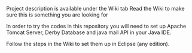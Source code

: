 Project description is available under the Wiki tab Read the Wiki to make sure this is something you are looking for

In order to try the codes in this repository you will need to set up Apache Tomcat Server, Derby Database and java mail API in your Java IDE.

Follow the steps in the Wiki to set them up in Eclipse (any edition).
